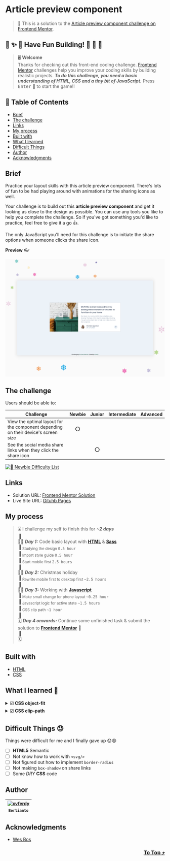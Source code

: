 # Article preview component

> 🔖 This is a solution to the [Article preview component challenge on Frontend Mentor](https://www.frontendmentor.io/challenges/article-preview-component-dYBN_pYFT).

## 🌈 ✨ 🎉 Have Fun Building! 🚀 🎊 🎈
> 🖥️ **Welcome** <br>
> Thanks for checking out this front-end coding challenge.
[Frontend Mentor](https://www.frontendmentor.io) challenges help you improve your coding skills by building realistic projects.
***To do this challenge, you need a basic understanding of HTML, CSS and a tiny bit of JavaScript.*** Press <kbd>Enter</kbd> 🚀 to start the game!!

## 🥷 Table of Contents
- [Brief](#brief)
- [The challenge](#the-challenge)
- [Links](#links)
- [My process](#my-process)
- [Built with](#built-with)
- [What I learned](#what-i-learned-)
- [Difficult Things](#difficult-things-)
- [Author](#author)
- [Acknowledgments](#acknowledgments)

## Brief
Practice your layout skills with this article preview component. There's lots of fun to be had playing around with animations for the sharing icons as well.

Your challenge is to build out this **article preview component** and get it looking as close to the design as possible. You can use any tools you like to help you complete the challenge. So if you've got something you'd like to practice, feel free to give it a go 👍.

The only JavaScript you'll need for this challenge is to initiate the share options when someone clicks the share icon.

**Preview** 👓

![Design preview for the Loopstudios landing page coding challenge](./design/overview.png)

## The challenge 
Users should be able to:
  
| Challenge | Newbie | Junior | Intermediate | Advanced |
| --- | :---: | :---: | :---: | :---: |
| View the optimal layout for the component depending on their device's screen size | ⭕ |  |  |  |
| See the social media share links when they click the share icon |  | ⭕ |  |  |

[![🐬 Newbie Difficulty List](https://img.shields.io/badge/Difficulty-Newbie-3F54A3?style=for-the-badge&logo=frontendmentor "Newbie Difficulty")](https://www.frontendmentor.io/challenges?difficulties=1)

## Links
- Solution URL: [Frontend Mentor Solution]()
- Live Site URL: [Gituhb Pages](https://xvferdy.github.io/fem-article-preview-component/)

## My process
> ⌛ I challenge my self to finish this for ***~2 days*** <br>
> ▐ <br>
> 🧑‍💻 ***Day 1:*** Code basic layout with [**HTML**](https://developer.mozilla.org/en-US/docs/Web/HTML) & [**Sass**](https://sass-lang.com/) <br>
> ▐ <sub>Studying the design <kbd>0.5 hour</kbd></sub> <br>
> ▐ <sub>Import style guide <kbd>0.5 hour</kbd></sub> <br>
> ▐ <sub>Start mobile first <kbd>2.5 hours</kbd></sub> <br>
> ▐ <br>
> 🎅🎄 ***Day 2:*** Christmas holiday <br>
> ▐ <sub>Rewrite mobile first to desktop first <kbd>~2.5 hours</kbd></sub> <br>
> ▐ <br>
> 🧑‍💻 ***Day 3:*** Working with [**Javascript**](https://www.javascript.com/)<br>
> ▐ <sub>Make small change for phone layout <kbd>~0.25 hour</kbd></sub> <br>
> ▐ <sub>Javascript logic for active state <kbd>~1.5 hours</kbd></sub> <br>
> ▐ <sub>CSS clip path <kbd>~1 hour</kbd></sub> <br>
> ▐ <br>
> 🗓️ ***Day 4 onwards:*** Continue some unfinished task & submit the solution to [**Frontend Mentor**]( "Solution") 🚩 <br>
> ▐ <br>
> 🗓️ 

## Built with
- [HTML](https://developer.mozilla.org/en-US/docs/Web/HTML "developer.mozilla")
- [CSS](https://www.w3.org/Style/CSS/Overview.en.html "W3C")

## What I learned 🥳

<details>
    <summary>☑️ <b>CSS object-fit</b></summary> <br>
  
`object-position: left` has the same idea of ` background-position: left`
###### stylesheets/scss/\_preview.scss
```scss
img {
  width: 100%;
  height: 100%;
  object-fit: cover;
  object-position: left;
}
```
</details>

<details>
    <summary>☑️ <b>CSS clip-path</b></summary> <br>
  
`clip-path` can show some part of our element by clip-in it
###### stylesheets/scss/\_preview.scss
```scss
&--active {
  filter: drop-shadow(0px 10px 5px rgba(0, 0, 0, 0.1));
  clip-path: polygon(
    0% 0%,
    100% 0%,
    100% 75%,
    62% 75%,
    56% 100%,
    49% 75%,
    0% 75%
  );
}
```
</details>

## Difficult Things 😓
Things were difficult for me and I finally gave up 😓😓
- [ ] **HTML5** Semantic
- [ ] Not know how to work with `<svg/>`
- [ ] Not figured out how to implement `border-radius`
- [ ] Not making `box-shadow` on share links
- [ ] Some _DRY_ **CSS** code

## Author
| [<img src="https://avatars.githubusercontent.com/u/47988956?v=4" alt="xvferdy" width="100px"/><br><sub><samp>Berlianto</samp></sub>](https://github.com/xvferdy)  |
|:---:|

## Acknowledgments
- [Wes Bos](https://www.youtube.com/watch?v=F1anRyL37lE&t=201s "JavaScript Event Capture, Propagation and Bubbling")

<h3 align="right">
      <a href="#readme">To Top ⤴️</a>
</h3>
